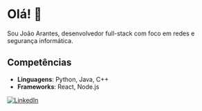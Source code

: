 # Olá! 👋

Sou João Arantes, desenvolvedor full-stack com foco em redes e segurança informática.

## Competências
- **Linguagens**: Python, Java, C++
- **Frameworks**: React, Node.js

[![LinkedIn](https://img.shields.io/badge/-LinkedIn-blue?style=flat&logo=Linkedin&logoColor=white)](https://www.linkedin.com/in/teuperfil)
